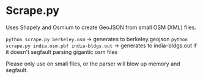 # Scrape.py

Uses Shapely and Osmium to create GeoJSON from small OSM (XML) files.

`python scrape.py berkeley.osm` -> generates to berkeley.geojson
`python scrape.py india.osm.pbf india-bldgs.out` -> generates to india-bldgs.out if it doesn't segfault parsing gigantic osm files

Please only use on small files, or the parser will blow up memory and segfault.
